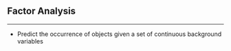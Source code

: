 ## Factor Analysis

----

  - Predict the occurrence of objects given a set of continuous background variables
